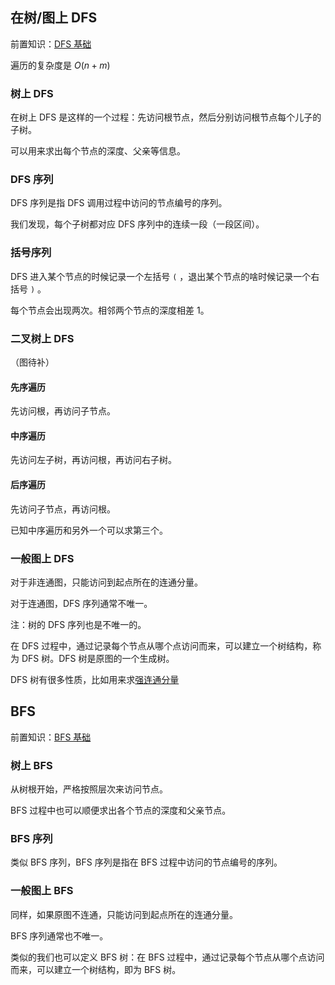 ## 在树/图上 DFS

前置知识：[DFS 基础](/search/dfs)

遍历的复杂度是 $O(n + m)$

### 树上 DFS

在树上 DFS 是这样的一个过程：先访问根节点，然后分别访问根节点每个儿子的子树。

可以用来求出每个节点的深度、父亲等信息。

### DFS 序列

DFS 序列是指 DFS 调用过程中访问的节点编号的序列。

我们发现，每个子树都对应 DFS 序列中的连续一段（一段区间）。

### 括号序列

DFS 进入某个节点的时候记录一个左括号 `(` ，退出某个节点的啥时候记录一个右括号 `)` 。

每个节点会出现两次。相邻两个节点的深度相差 1。

### 二叉树上 DFS

（图待补）

#### 先序遍历

先访问根，再访问子节点。

#### 中序遍历

先访问左子树，再访问根，再访问右子树。

#### 后序遍历

先访问子节点，再访问根。

已知中序遍历和另外一个可以求第三个。

### 一般图上 DFS

对于非连通图，只能访问到起点所在的连通分量。

对于连通图，DFS 序列通常不唯一。

注：树的 DFS 序列也是不唯一的。

在 DFS 过程中，通过记录每个节点从哪个点访问而来，可以建立一个树结构，称为 DFS 树。DFS 树是原图的一个生成树。

DFS 树有很多性质，比如用来求[强连通分量](/graph/scc)

## BFS

前置知识：[BFS 基础](/search/bfs)

### 树上 BFS

从树根开始，严格按照层次来访问节点。

BFS 过程中也可以顺便求出各个节点的深度和父亲节点。

### BFS 序列

类似 BFS 序列，BFS 序列是指在 BFS 过程中访问的节点编号的序列。

### 一般图上 BFS

同样，如果原图不连通，只能访问到起点所在的连通分量。

BFS 序列通常也不唯一。

类似的我们也可以定义 BFS 树：在 BFS 过程中，通过记录每个节点从哪个点访问而来，可以建立一个树结构，即为 BFS 树。
